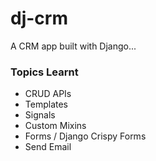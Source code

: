 # dj-crm
A CRM app built with Django...

### Topics Learnt
- CRUD APIs
- Templates
- Signals
- Custom Mixins
- Forms / Django Crispy Forms
- Send Email